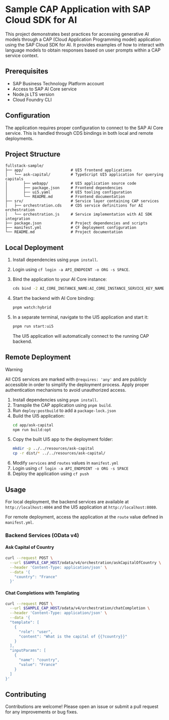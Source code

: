 # Sample CAP Application with SAP Cloud SDK for AI

This project demonstrates best practices for accessing generative AI models through a CAP (Cloud Application Programming model) application using the SAP Cloud SDK for AI. It provides examples of how to interact with language models to obtain responses based on user prompts within a CAP service context.

## Prerequisites

- SAP Business Technology Platform account
- Access to SAP AI Core service
- Node.js LTS version
- Cloud Foundry CLI

## Configuration

The application requires proper configuration to connect to the SAP AI Core service. This is handled through CDS bindings in both local and remote deployments.

## Project Structure

```
fullstack-sample/
├── app/                     # UI5 frontend applications
│   └── ask-capital/         # TypeScript UI5 application for querying capitals
│       ├── webapp/          # UI5 application source code
│       ├── package.json     # Frontend dependencies
│       ├── ui5.yaml         # UI5 tooling configuration
│       └── README.md        # Frontend documentation
├── srv/                     # Service layer containing CAP services
│   ├── orchestration.cds    # CDS service definitions for AI orchestration
│   └── orchestration.js     # Service implementation with AI SDK integration
├── package.json             # Project dependencies and scripts
├── manifest.yml             # CF deployment configuration
└── README.md                # Project documentation
```

## Local Deployment

1. Install dependencies using `pnpm install`.

2. Login using `cf login -a API_ENDPOINT -o ORG -s SPACE`.

3. Bind the application to your AI Core instance:

   ```bash
   cds bind -2 AI_CORE_INSTANCE_NAME:AI_CORE_INSTANCE_SERVICE_KEY_NAME
   ```

4. Start the backend with AI Core binding:

   ```bash
   pnpm watch:hybrid
   ```

5. In a separate terminal, navigate to the UI5 application and start it:

   ```bash
   pnpm run start:ui5
   ```

   The UI5 application will automatically connect to the running CAP backend.

## Remote Deployment

> [!WARNING]  
> All CDS services are marked with `@requires: 'any'` and are publicly accessible in order to simplify the deployment process.
> Apply proper authentication mechanisms to avoid unauthorized access.

1. Install dependencies using `pnpm install`.
2. Transpile the CAP application using `pnpm build`.
3. Run `deploy:postbuild` to add a `package-lock.json`
4. Build the UI5 application:
   ```bash
   cd app/ask-capital
   npm run build:opt
   ```
5. Copy the built UI5 app to the deployment folder:
   ```bash
   mkdir -p ../../resources/ask-capital
   cp -r dist/* ../../resources/ask-capital/
   ```
6. Modify `services` and `routes` values in `manifest.yml`
7. Login using `cf login -a API_ENDPOINT -o ORG -s SPACE`
8. Deploy the application using `cf push`

## Usage

For local deployment, the backend services are available at `http://localhost:4004` and the UI5 application at `http://localhost:8080`.

For remote deployment, access the application at the `route` value defined in `manifest.yml`.

### Backend Services (OData v4)

#### Ask Capital of Country

```bash
curl --request POST \
  --url $SAMPLE_CAP_HOST/odata/v4/orchestration/askCapitalOfCountry \
  --header 'Content-Type: application/json' \
  --data '{
    "country": "France"
  }'
```

#### Chat Completions with Templating

```bash
curl --request POST \
  --url $SAMPLE_CAP_HOST/odata/v4/orchestration/chatCompletion \
  --header 'Content-Type: application/json' \
  --data '{
  "template": [
    {
      "role": "user",
      "content": "What is the capital of {{?country}}"
    }
  ],
  "inputParams": [
    {
      "name": "country",
      "value": "France"
    }
  ]
}'
```

## Contributing

Contributions are welcome! Please open an issue or submit a pull request for any improvements or bug fixes.
